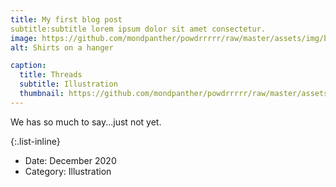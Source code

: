 ```yaml
---
title: My first blog post
subtitle:subtitle lorem ipsum dolor sit amet consectetur.
image: https://github.com/mondpanther/powdrrrrr/raw/master/assets/img/balance/eggs.jpg
alt: Shirts on a hanger

caption:
  title: Threads
  subtitle: Illustration
  thumbnail: https://github.com/mondpanther/powdrrrrr/raw/master/assets/img/balance/eggs.jpg
---
```


We has so much to say...just not yet.

{:.list-inline}
- Date: December 2020
- Category: Illustration

